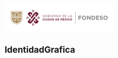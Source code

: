 ![Encabezado](https://raw.githubusercontent.com/FONDESO/IdentidadGrafica/main/PNG/encabezado.png)
# IdentidadGrafica